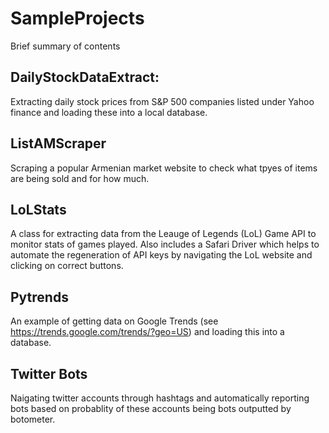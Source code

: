 # SampleProjects
Brief summary of contents 

## DailyStockDataExtract:
Extracting daily stock prices from S&P 500 companies listed under Yahoo finance and loading these into a local database. 

## ListAMScraper
Scraping a popular Armenian market website to check what tpyes of items are being sold and for how much.

## LoLStats
A class for extracting data from the Leauge of Legends (LoL) Game API to monitor stats of games played. Also includes a Safari Driver which
helps to automate the regeneration of API keys by navigating the LoL website and clicking on correct buttons. 

## Pytrends 
An example of getting data on Google Trends (see https://trends.google.com/trends/?geo=US) and loading this into a database. 

## Twitter Bots
Naigating twitter accounts through hashtags and automatically reporting bots based on probablity of these accounts being bots outputted by botometer. 
